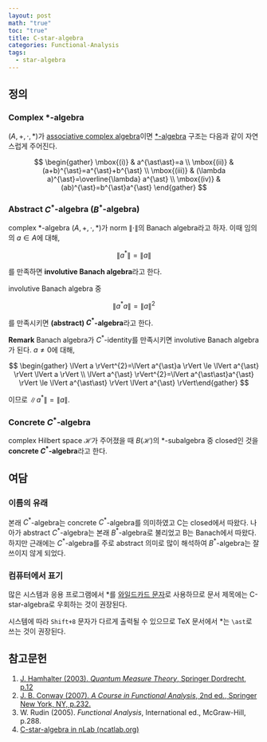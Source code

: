 ```yaml
---
layout: post
math: "true"
toc: "true"
title: C-star-algebra
categories: Functional-Analysis
tags:
  - star-algebra
---
```

## 정의

### Complex ${ \ast }$-algebra

${ (A,+,\cdot,\ast) }$가 [associative complex algebra](https://paraconsistent.github.io/algebra/2024/03/08/associative-algebra.html)이면 [${ \ast }$-algebra](https://paraconsistent.github.io/functional-analysis/2024/02/09/star-algebra.html) 구조는 다음과 같이 자연스럽게 주어진다.

$$ \begin{gather} \mbox{(i)} & a^{\ast\ast}=a \\ \mbox{(ii)} & (a+b)^{\ast}=a^{\ast}+b^{\ast} \\ \mbox{(iii)} & (\lambda a)^{\ast}=\overline{\lambda} a^{\ast} \\ \mbox{(iv)} & (ab)^{\ast}=b^{\ast}a^{\ast} \end{gather} $$

### Abstract ${ C^{\ast} }$-algebra (${ B^{\ast} }$-algebra)

complex ${ \ast }$-algebra ${ (A,+,\cdot,\ast )}$가 norm ${ \lVert \cdot \rVert }$의 Banach algebra라고 하자. 이때 임의의 ${ a \in A }$에 대해,

$$ \lVert a^{\ast} \rVert = \lVert a \rVert $$

를 만족하면 **involutive Banach algebra**라고 한다.

involutive Banach algebra 중

$$ \lVert a^{\ast}a \rVert= \lVert a \rVert^{2}$$

를 만족시키면 **(abstract) ${ C^{\ast} }$-algebra**라고 한다.

**Remark** Banach algebra가 ${ C^{\ast}}$-identity를 만족시키면 involutive Banach algebra가 된다. ${ a \neq 0 }$에 대해,

$$ \begin{gather} \lVert a \rVert^{2}=\lVert a^{\ast}a \rVert \le \lVert a^{\ast} \rVert \lVert a \rVert \\ \lVert a^{\ast} \rVert^{2}=\lVert a^{\ast\ast}a^{\ast} \rVert \le \lVert a^{\ast\ast} \rVert \lVert a^{\ast} \rVert\end{gather} $$

이므로 ${ \lVert a^{\ast} \rVert = \lVert a \rVert }$.

### Concrete ${ C^{\ast} }$-algebra

complex Hilbert space ${ \mathcal{H} }$가 주어졌을 때 ${ B(\mathcal{H}) }$의 ${ \ast }$-subalgebra 중 closed인 것을 **concrete ${ C^{\ast} }$-algebra**라고 한다.

## 여담

### 이름의 유래

본래 ${ C^{\ast} }$-algebra는 concrete ${ C^{\ast} }$-algebra를 의미하였고 C는 closed에서 따왔다. 나아가 abstract ${ C^{\ast} }$-algebra는 본래 ${ B^{\ast} }$-algebra로 불리었고 B는 Banach에서 따왔다. 하지만 근래에는 ${ C^{\ast} }$-algebra를 주로 abstract 의미로 많이 해석하여 ${ B^{\ast} }$-algebra는 잘 쓰이지 않게 되었다.

### 컴퓨터에서 표기

많은 시스템과 응용 프로그램에서 ${ \ast }$를 [와일드카드 문자](https://ko.wikipedia.org/wiki/%EC%99%80%EC%9D%BC%EB%93%9C%EC%B9%B4%EB%93%9C_%EB%AC%B8%EC%9E%90)로 사용하므로 문서 제목에는 C-star-algebra로 우회하는 것이 권장된다.

시스템에 따라 `Shift+8` 문자가 다르게 출력될 수 있으므로 TeX 문서에서 ${ \ast }$는 `\ast`로 쓰는 것이 권장된다.

## 참고문헌

1. [J. Hamhalter (2003). *Quantum Measure Theory*, Springer Dordrecht, p.12](https://link.springer.com/book/10.1007/978-94-017-0119-8)
1. [J. B. Conway (2007). *A Course in Functional Analysis*, 2nd ed., Springer New York, NY, p.232.](https://link.springer.com/book/10.1007/978-1-4757-4383-8)
1. W. Rudin (2005). *Functional Analysis*, International ed., McGraw-Hill, p.288.
1. [C-star-algebra in nLab (ncatlab.org)](https://ncatlab.org/nlab/show/C-star-algebra)